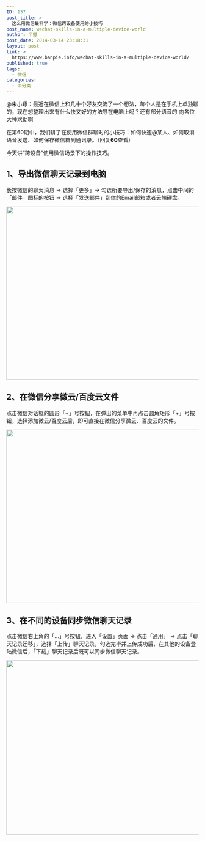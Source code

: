 ```yaml
---
ID: 137
post_title: >
  这么用微信最科学：微信跨设备使用的小技巧
post_name: wechat-skills-in-a-multiple-device-world
author: 半撇
post_date: 2014-03-14 23:18:31
layout: post
link: >
  https://www.banpie.info/wechat-skills-in-a-multiple-device-world/
published: true
tags:
  - 微信
categories:
  - 未分类
---
```

@朱小琢：最近在微信上和几十个好友交流了一个想法，每个人是在手机上单独聊的，现在想整理出来有什么快又好的方法导在电脑上吗？还有部分语音的 向各位大神求助啊

在第60期中，我们讲了在使用微信群聊时的小技巧：如何快速@某人、如何取消语音发送、如何保存微信群到通讯录。（回复**60**查看）

今天讲“跨设备”使用微信场景下的操作技巧。

## **1、导出微信聊天记录到电脑**

长按微信的聊天消息 -> 选择「更多」-> 勾选所要导出/保存的消息，点击中间的「邮件」图标的按钮 -> 选择「发送邮件」到你的Email邮箱或者云端硬盘。

[<img class="alignnone size-full wp-image-2642" src="http://www.banpie.info/wp-content/uploads/2019/04/unnamed-file-196.jpg" width="620" height="453" alt="" />][1]

## **2、在微信分享微云/百度云文件**

点击微信对话框的圆形「+」号按钮，在弹出的菜单中再点击圆角矩形「+」号按钮，选择添加微云/百度云后，即可直接在微信分享微云、百度云的文件。

[<img class="alignnone size-full wp-image-2643" src="http://www.banpie.info/wp-content/uploads/2019/04/unnamed-file-197.jpg" width="620" height="454" alt="" />][2]

## **3、在不同的设备同步微信聊天记录**

点击微信右上角的「…」号按钮，进入「设置」页面 -> 点击「通用」 -> 点击「聊天记录迁移」，选择「上传」聊天记录，勾选完毕并上传成功后，在其他的设备登陆微信后，「下载」聊天记录后既可以同步微信聊天记录。

[<img class="alignnone size-full wp-image-2644" src="http://www.banpie.info/wp-content/uploads/2019/04/unnamed-file-57.png" width="620" height="457" alt="" />][3]

 [1]: http://www.banpie.info/wp-content/uploads/2019/04/unnamed-file-196.jpg
 [2]: http://www.banpie.info/wp-content/uploads/2019/04/unnamed-file-197.jpg
 [3]: http://www.banpie.info/wp-content/uploads/2019/04/unnamed-file-57.png